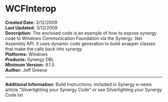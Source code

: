 # WCFInterop<br />
**Created Date:** 3/12/2009<br />
**Last Updated:** 3/12/2009<br />
**Description:** The enclosed code is an example of how to expose synergy code to Windows Communication Foundation via the Synergy .Net Assembly API. It uses dynamic code generation to build wrapper classes that make the calls back into synergy<br />
**Platforms:** Windows<br />
**Products:** Synergy DBL<br />
**Minimum Version:** 9.1.5<br />
**Author:** Jeff Greene
<hr>

**Additional Information:**
Build Instructions: Included in Synergy e-news article "Silverlighting your Synergy Code" or see Silverlighting your Synergy Code.txt


